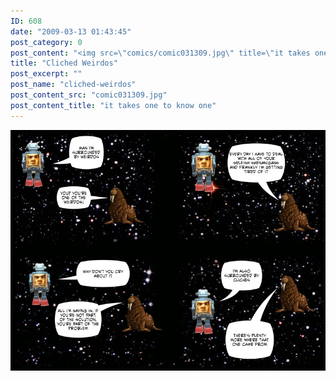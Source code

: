 ```yaml
---
ID: 608
date: "2009-03-13 01:43:45"
post_category: 0
post_content: "<img src=\"comics/comic031309.jpg\" title=\"it takes one to know one\" />"
title: "Cliched Weirdos"
post_excerpt: ""
post_name: "cliched-weirdos"
post_content_src: "comic031309.jpg"
post_content_title: "it takes one to know one"
---
```



[![it takes one to know one](/comics-hi-res/comic031309.jpg)](/comics-hi-res/comic031309.jpg "it takes one to know one")

